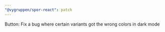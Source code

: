 ```yaml
---
"@vygruppen/spor-react": patch
---
```


Button: Fix a bug where certain variants got the wrong colors in dark mode
